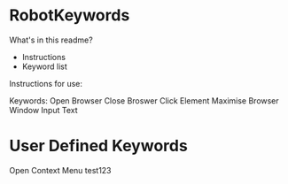 # RobotKeywords
What's in this readme?
* Instructions
* Keyword list

Instructions for use:



Keywords:
Open Browser
Close Broswer
Click Element
Maximise Browser Window
Input Text

# User Defined Keywords
Open Context Menu
test123
